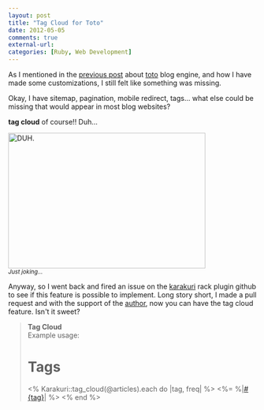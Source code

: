 ```yaml
---
layout: post
title: "Tag Cloud for Toto"
date: 2012-05-05
comments: true
external-url:
categories: [Ruby, Web Development]
---
```


As I mentioned in the [previous post]("/2012/03/21/abandoning-appengine/") about [toto]("http://cloudhead.io/toto") blog engine, and how I have made some customizations, I still felt like something was missing.

Okay, I have sitemap, pagination, mobile redirect, tags... what else could be missing that would appear in most blog websites? 
<!--more-->
**tag cloud** of course!! Duh...

<a href="http://www.flickr.com/photos/willrad/209637446/" title="DUH. by Willrad, on Flickr"><img class="img-border" src="http://farm1.staticflickr.com/66/209637446_ee265fbfa6.jpg" width="400" height="275" alt="DUH."></a>  
<small>*Just joking...*</small>

Anyway, so I went back and fired an issue on the [karakuri]("https://github.com/5v3n/karakuri") rack plugin github to see if this feature is possible to implement. Long story short, I made a pull request and with the support of the [author]("https://github.com/5v3n"), now you can have the tag cloud feature. Isn't it sweet?


>    **Tag Cloud**  
>    Example usage:
      <h1>Tags</h1>
      <%  Karakuri::tag_cloud(@articles).each do |tag, freq| %>
          <%= %|<a href="/tagged?tag=#{tag}" title="articles concerning #{tag}" style="font-size: #{10 * freq}px">#{tag}</a>| %>
      <% end %>

